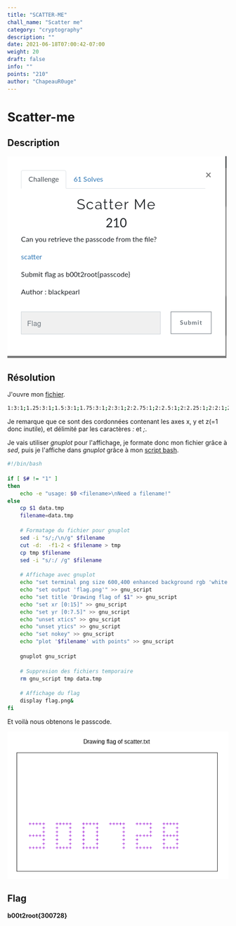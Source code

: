 ```yaml
---
title: "SCATTER-ME"
chall_name: "Scatter me"
category: "cryptography"
description: ""
date: 2021-06-18T07:00:42-07:00
weight: 20
draft: false
info: ""
points: "210"
author: "ChapeauR0uge"
---
```


# Scatter-me

## Description

![Scatter-me - b00t2root'19](/files/b00t2root19/scatter-me/pres.png)

## Résolution

J'ouvre mon [fichier](/files/b00t2root19/scatter-me/scatter.txt).

```bash
1:3:1;1.25:3:1;1.5:3:1;1.75:3:1;2:3:1;2:2.75:1;2:2.5:1;2:2.25:1;2:2:1;2:1.75:1;2:1.5:1;1:2.25:1;1.25:2.25:1;1.5:2.25:1;1.75:2.25:1;1:1.5:1;1.25:1.5:1;1.5:1.5:1;1.75:1.5:1;3:3:1;3.25:3:1;3.5:3:1;3.75:3:1;4:3:1;4:2.75:1;4:2.5:1;4:2.25:1;4:2:1;4:1.75:1;4:1.5:1;3:1.5:1;3.25:1.5:1;3.5:1.5:1;3.75:1.5:1;3:1.75:1;3:2:1;3:2.25:1;3:2.5:1;3:2.75:1;5:3:1;5.25:3:1;5.5:3:1;5.75:3:1;6:3:1;6:2.75:1;6:2.5:1;6:2.25:1;6:2:1;6:1.75:1;6:1.5:1;5.75:1.5:1;5.5:1.5:1;5.25:1.5:1;5:1.5:1;5:1.75:1;5:2:1;5:2.25:1;5:2.5:1;5:2.75:1;7:3:1;7.25:3:1;7.5:3:1;7.75:3:1;8:3:1;8:2.75:1;8:2.5:1;8:2.25:1;8:2:1;8:1.75:1;8:1.5:1;9:3:1;9.25:3:1;9.5:3:1;9.75:3:1;10:3:1;10:2.75:1;10:2.5:1;10:2.25:1;9.75:2.25:1;9.5:2.25:1;9.25:2.25:1;9:2.25:1;9:2:1;9:1.75:1;9:1.5:1;9.25:1.5:1;9.5:1.5:1;9.75:1.5:1;10:1.5:1;11:3:1;11.25:3:1;11.5:3:1;11.75:3:1;12:3:1;12:2.75:1;12:2.5:1;12:2.25:1;12:2:1;12:1.75:1;12:1.5:1;11.75:1.5:1;11.5:1.5:1;11.25:1.5:1;11:1.5:1;11:1.75:1;11:2:1;11:2.25:1;11:2.5:1;11:2.75:1;11.25:2.25:1;11.5:2.25:1;11.75:2.25:1
```

Je remarque que ce sont des cordonnées contenant les axes x, y et z(=1 donc inutile), et délimité par les caractères *:* et *;*.

Je vais utiliser *gnuplot* pour l'affichage, je formate donc mon fichier grâce à *sed*, puis je l'affiche dans *gnuplot* grâce à mon [script bash](/files/b00t2root19/scatter-me/scatter-me.sh). 

```bash
#!/bin/bash

if [ $# != "1" ]
then
    echo -e "usage: $0 <filename>\nNeed a filename!"
else
    cp $1 data.tmp
    filename=data.tmp
    
    # Formatage du fichier pour gnuplot
    sed -i "s/;/\n/g" $filename
    cut -d:  -f1-2 < $filename > tmp
    cp tmp $filename
    sed -i "s/:/ /g" $filename

    # Affichage avec gnuplot
    echo "set terminal png size 600,400 enhanced background rgb 'white'" > gnu_script
    echo "set output 'flag.png'" >> gnu_script
    echo "set title 'Drawing flag of $1" >> gnu_script
    echo "set xr [0:15]" >> gnu_script
    echo "set yr [0:7.5]" >> gnu_script
    echo "unset xtics" >> gnu_script
    echo "unset ytics" >> gnu_script
    echo "set nokey" >> gnu_script
    echo "plot '$filename' with points" >> gnu_script

    gnuplot gnu_script
    
    # Suppresion des fichiers temporaire
    rm gnu_script tmp data.tmp
    
    # Affichage du flag
    display flag.png&
fi
```
Et voilà nous obtenons le passcode.

![flag - Scatter-me](/files/b00t2root19/scatter-me/flag.png)

## Flag

**b00t2root{300728}**